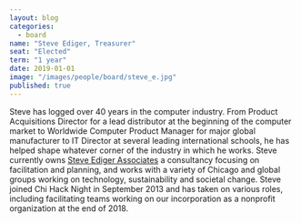 ```yaml
---
layout: blog
categories: 
  - board
name: "Steve Ediger, Treasurer"
seat: "Elected"
term: "1 year"
date: 2019-01-01
image: "/images/people/board/steve_e.jpg"
published: true
---
```


Steve has logged over 40 years in the computer industry.  From Product Acquisitions Director for a lead distributor at the beginning of the computer market to Worldwide Computer Product Manager for major global manufacturer to IT Director at several leading international schools, he has helped shape whatever corner of the industry in which he works. Steve currently owns [Steve Ediger Associates](https://steveediger.com/) a consultancy focusing on facilitation and planning, and works with a variety of Chicago and global groups working on technology, sustainability and societal change. Steve joined Chi Hack Night in September 2013 and has taken on various roles, including facilitating teams working on our incorporation as a nonprofit organization at the end of 2018. 